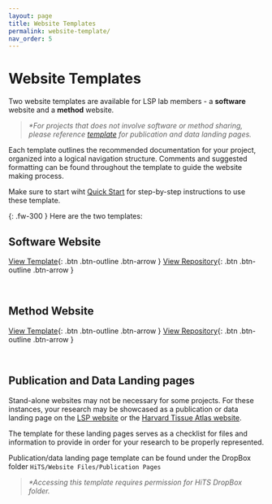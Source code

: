 ```yaml
---
layout: page
title: Website Templates
permalink: website-template/
nav_order: 5
---
```


# Website Templates

Two website templates are available for LSP lab members - a **software** website and a **method** website. 

> *\*For projects that does not involve software or method sharing, please reference [template](./website-template.md#publication-and-data-landing-pages) for publication and data landing pages.*

Each template outlines the recommended documentation for your project, organized into a logical navigation structure. Comments and suggested formatting can be found throughout the template to guide the website making process.

Make sure to start wiht [Quick Start](./workflow/quick-start.md) for step-by-step instructions to use these template.

{: .fw-300 }
Here are the two templates:

## Software Website

[View Template](https://labsyspharm.github.io/blank-software-website/){: .btn .btn-outline .btn-arrow }
[View Repository](https://github.com/labsyspharm/blank-software-website){: .btn .btn-outline .btn-arrow }

<br>

## Method Website

[View Template](https://labsyspharm.github.io/blank-method-microsite/){: .btn .btn-outline .btn-arrow }
[View Repository](https://github.com/labsyspharm/blank-method-microsite){: .btn .btn-outline .btn-arrow }

<br>

## Publication and Data Landing pages

Stand-alone websites may not be necessary for some projects. For these instances, your research may be showcased as a publication or data landing page on the [LSP website](http://labsyspharm.org) or the [Harvard Tissue Atlas website](http://tissue-atlas.org).

The template for these landing pages serves as a checklist for files and information to provide in order for your research to be properly represented.

Publication/data landing page template can be found under the DropBox folder `HiTS/Website Files/Publication Pages`

> *\*Accessing this template requires permission for HiTS DropBox folder.*